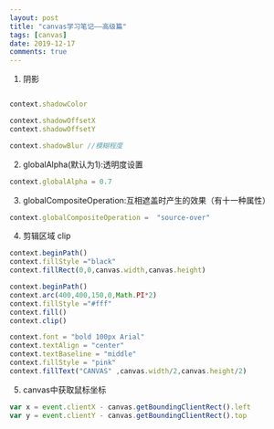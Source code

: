 ```yaml
---
layout: post
title: "canvas学习笔记——高级篇"
tags: [canvas]
date: 2019-12-17
comments: true
---
```


1. 阴影

```javascript

context.shadowColor 

context.shadowOffsetX
context.shadowOffsetY

context.shadowBlur //模糊程度


```

2. globalAlpha(默认为1):透明度设置
```javascript
context.globalAlpha = 0.7
```

3. globalCompositeOperation:互相遮盖时产生的效果（有十一种属性）
```javascript
context.globalCompositeOperation =  "source-over"
```


4. 剪辑区域 clip

```javascript
context.beginPath()
context.fillStyle ="black"
context.fillRect(0,0,canvas.width,canvas.height)           

context.beginPath()
context.arc(400,400,150,0,Math.PI*2)
context.fillStyle ="#fff"
context.fill()
context.clip()

context.font = "bold 100px Arial"
context.textAlign = "center"
context.textBaseline = "middle"
context.fillStyle = "pink"
context.fillText("CANVAS" ,canvas.width/2,canvas.height/2)

```

5. canvas中获取鼠标坐标
```javascript
var x = event.clientX - canvas.getBoundingClientRect().left
var y = event.clientY - canvas.getBoundingClientRect().top

```





